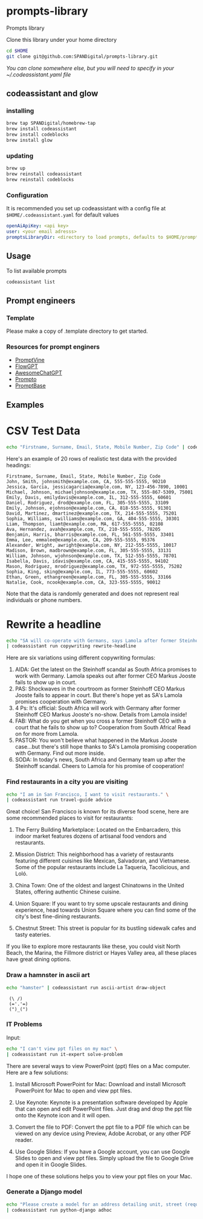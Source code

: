 # prompts-library

Prompts library

Clone this library under your home directory

```bash
cd $HOME
git clone git@github.com:SPANDigital/prompts-library.git
```
_You can clone somewhere else, but you will need to specify in your ~/.codeassistant.yaml file_

## codeassistant and glow

### installing

```bash
brew tap SPANDigital/homebrew-tap
brew install codeassistant
brew install codeblocks
brew install glow
```

### updating

```bash
brew up
brew reinstall codeassistant
brew reinstall codeblocks
```

### Configuration
It is recommended you set up codeassistant with a config file at `$HOME/.codeassistant.yaml` for default values

```yaml
openAiApiKey: <api key>
user: <your email adresss>
promptsLibraryDir: <directory to load prompts, defaults to $HOME/prompts-library>
```

## Usage

To list available prompts

```bash
codeassistant list
```

## Prompt engineers

### Template

Please make a copy of .template directory to get started.

### Resources for prompt enginers

- [PromptVine](https://promptvine.com/)
- [FlowGPT](https://flowgpt.com/)
- [AwesomeChatGPT](https://www.awesomegptprompts.com/)
- [Prompto](https://prompto.chat/)
- [PromptBase](https://promptbase.com/chatgpt)

## Examples

# CSV Test Data

```bash
echo "Firstname, Surname, Email, State, Mobile Number, Zip Code" | codeassistant run csv generate-test-data rows:20
```

Here's an example of 20 rows of realistic test data with the provided headings:

```
Firstname, Surname, Email, State, Mobile Number, Zip Code
John, Smith, johnsmith@example.com, CA, 555-555-5555, 90210
Jessica, Garcia, jessicagarcia@example.com, NY, 123-456-7890, 10001
Michael, Johnson, michaeljohnson@example.com, TX, 555-867-5309, 75001
Emily, Davis, emilydavis@example.com, IL, 312-555-5555, 60601
Daniel, Rodriguez, drod@example.com, FL, 305-555-5555, 33109
Emily, Johnson, ejohnson@example.com, CA, 818-555-5555, 91301
David, Martinez, dmartinez@example.com, TX, 214-555-5555, 75201
Sophia, Williams, swilliams@example.com, GA, 404-555-5555, 30301
Liam, Thompson, liamt@example.com, MA, 617-555-5555, 02108
Ava, Hernandez, avah@example.com, TX, 210-555-5555, 78205
Benjamin, Harris, bharris@example.com, FL, 561-555-5555, 33401
Emma, Lee, emmalee@example.com, CA, 209-555-5555, 95376
Alexander, Wright, awright@example.com, NY, 212-555-5555, 10017
Madison, Brown, madbrown@example.com, FL, 305-555-5555, 33131
William, Johnson, wjohnson@example.com, TX, 512-555-5555, 78701
Isabella, Davis, idavis@example.com, CA, 415-555-5555, 94102
Mason, Rodriguez, mrodriguez@example.com, TX, 972-555-5555, 75202
Sophia, King, sking@example.com, IL, 773-555-5555, 60602
Ethan, Green, ethangreen@example.com, FL, 305-555-5555, 33166
Natalie, Cook, ncook@example.com, CA, 323-555-5555, 90012
```

Note that the data is randomly generated and does not represent real individuals or phone numbers.

# Rewrite a headline

```bash
echo "SA will co-operate with Germans, says Lamola after former Steinhoff CEO Markus Jooste fails to appear in court" \
| codeassistant run copywriting rewrite-headline
```

Here are six variations using different copywriting formulas:

1. AIDA: Get the latest on the Steinhoff scandal as South Africa promises to work with Germany. Lamola speaks out after former CEO Markus Jooste fails to show up in court.
2. PAS: Shockwaves in the courtroom as former Steinhoff CEO Markus Jooste fails to appear in court. But there's hope yet as SA's Lamola promises cooperation with Germany.
3. 4 Ps: It's official: South Africa will work with Germany after former Steinhoff CEO Markus Jooste's no-show. Details from Lamola inside!
4. FAB: What do you get when you cross a former Steinhoff CEO with a court that he fails to show up to? Cooperation from South Africa! Read on for more from Lamola.
5. PASTOR: You won't believe what happened in the Markus Jooste case...but there's still hope thanks to SA's Lamola promising cooperation with Germany. Find out more inside.
6. SODA: In today's news, South Africa and Germany team up after the Steinhoff scandal. Cheers to Lamola for his promise of cooperation!

### Find restaurants in a city you are visiting

```bash
echo "I am in San Francisco, I want to visit restaurants." \
| codeassistant run travel-guide advice
```

Great choice! San Francisco is known for its diverse food scene, here are some recommended places to visit for restaurants:

1. The Ferry Building Marketplace: Located on the Embarcadero, this indoor market features dozens of artisanal food vendors and restaurants.

2. Mission District: This neighborhood has a variety of restaurants featuring different cuisines like Mexican, Salvadoran, and Vietnamese. Some of the popular restaurants include La Taqueria, Tacolicious, and Loló.

3. China Town: One of the oldest and largest Chinatowns in the United States, offering authentic Chinese cuisine.

4. Union Square: If you want to try some upscale restaurants and dining experience, head towards Union Square where you can find some of the city's best fine-dining restaurants.

5. Chestnut Street: This street is popular for its bustling sidewalk cafes and tasty eateries.

If you like to explore more restaurants like these, you could visit North Beach, the Marina, the Fillmore district or Hayes Valley area, all these places have great dining options.

### Draw a hamnster in ascii art

```bash
echo "hamster" | codeassistant run ascii-artist draw-object
```

```
 (\ /)
 (='.'=)
 (")_(")
```

### IT Problems

Input:
```bash
echo "I can't view ppt files on my mac" \
| codeassistant run it-expert solve-problem
```

There are several ways to view PowerPoint (ppt) files on a Mac computer. Here are a few solutions:

1. Install Microsoft PowerPoint for Mac: Download and install Microsoft PowerPoint for Mac to open and view ppt files.

2. Use Keynote: Keynote is a presentation software developed by Apple that can open and edit PowerPoint files. Just drag and drop the ppt file onto the Keynote icon and it will open.

3. Convert the file to PDF: Convert the ppt file to a PDF file which can be viewed on any device using Preview, Adobe Acrobat, or any other PDF reader.

4. Use Google Slides: If you have a Google account, you can use Google Slides to open and view ppt files. Simply upload the file to Google Drive and open it in Google Slides.

I hope one of these solutions helps you to view your ppt files on your Mac.

### Generate a Django model

```bash
echo "Please create a model for an address detailing unit, street (required), street2, suburb, postcode, state. Have the state be a foreign key to a state model and the suburb and postcode be a foreign key to a suburb model. Include __str__ and __repr__ on all models." \
| codeassistant run python-django adhoc
```
